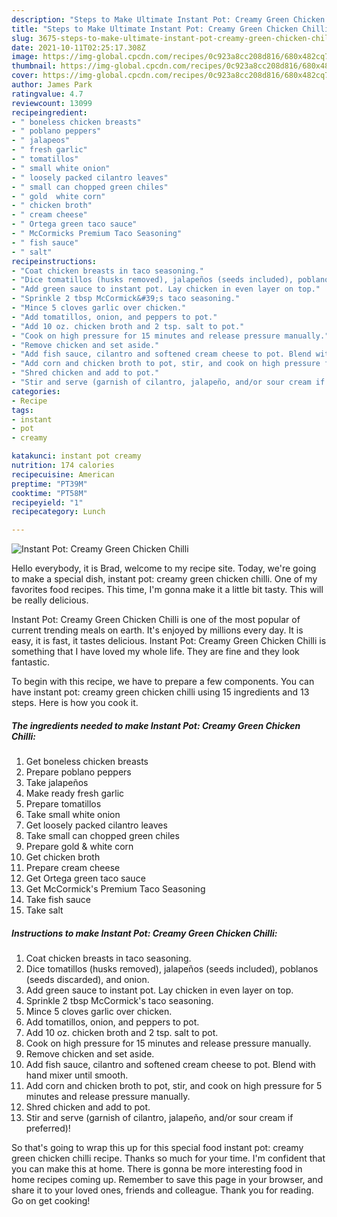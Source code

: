 ```yaml
---
description: "Steps to Make Ultimate Instant Pot: Creamy Green Chicken Chilli"
title: "Steps to Make Ultimate Instant Pot: Creamy Green Chicken Chilli"
slug: 3675-steps-to-make-ultimate-instant-pot-creamy-green-chicken-chilli
date: 2021-10-11T02:25:17.308Z
image: https://img-global.cpcdn.com/recipes/0c923a8cc208d816/680x482cq70/instant-pot-creamy-green-chicken-chilli-recipe-main-photo.jpg
thumbnail: https://img-global.cpcdn.com/recipes/0c923a8cc208d816/680x482cq70/instant-pot-creamy-green-chicken-chilli-recipe-main-photo.jpg
cover: https://img-global.cpcdn.com/recipes/0c923a8cc208d816/680x482cq70/instant-pot-creamy-green-chicken-chilli-recipe-main-photo.jpg
author: James Park
ratingvalue: 4.7
reviewcount: 13099
recipeingredient:
- " boneless chicken breasts"
- " poblano peppers"
- " jalapeos"
- " fresh garlic"
- " tomatillos"
- " small white onion"
- " loosely packed cilantro leaves"
- " small can chopped green chiles"
- " gold  white corn"
- " chicken broth"
- " cream cheese"
- " Ortega green taco sauce"
- " McCormicks Premium Taco Seasoning"
- " fish sauce"
- " salt"
recipeinstructions:
- "Coat chicken breasts in taco seasoning."
- "Dice tomatillos (husks removed), jalapeños (seeds included), poblanos (seeds discarded), and onion."
- "Add green sauce to instant pot. Lay chicken in even layer on top."
- "Sprinkle 2 tbsp McCormick&#39;s taco seasoning."
- "Mince 5 cloves garlic over chicken."
- "Add tomatillos, onion, and peppers to pot."
- "Add 10 oz. chicken broth and 2 tsp. salt to pot."
- "Cook on high pressure for 15 minutes and release pressure manually."
- "Remove chicken and set aside."
- "Add fish sauce, cilantro and softened cream cheese to pot. Blend with hand mixer until smooth."
- "Add corn and chicken broth to pot, stir, and cook on high pressure for 5 minutes and release pressure manually."
- "Shred chicken and add to pot."
- "Stir and serve (garnish of cilantro, jalapeño, and/or sour cream if preferred)!"
categories:
- Recipe
tags:
- instant
- pot
- creamy

katakunci: instant pot creamy 
nutrition: 174 calories
recipecuisine: American
preptime: "PT39M"
cooktime: "PT58M"
recipeyield: "1"
recipecategory: Lunch

---
```



![Instant Pot: Creamy Green Chicken Chilli](https://img-global.cpcdn.com/recipes/0c923a8cc208d816/680x482cq70/instant-pot-creamy-green-chicken-chilli-recipe-main-photo.jpg)

Hello everybody, it is Brad, welcome to my recipe site. Today, we're going to make a special dish, instant pot: creamy green chicken chilli. One of my favorites food recipes. This time, I'm gonna make it a little bit tasty. This will be really delicious.

Instant Pot: Creamy Green Chicken Chilli is one of the most popular of current trending meals on earth. It's enjoyed by millions every day. It is easy, it is fast, it tastes delicious. Instant Pot: Creamy Green Chicken Chilli is something that I have loved my whole life. They are fine and they look fantastic.




To begin with this recipe, we have to prepare a few components. You can have instant pot: creamy green chicken chilli using 15 ingredients and 13 steps. Here is how you cook it.

<!--inarticleads1-->

##### The ingredients needed to make Instant Pot: Creamy Green Chicken Chilli:

1. Get  boneless chicken breasts
1. Prepare  poblano peppers
1. Take  jalapeños
1. Make ready  fresh garlic
1. Prepare  tomatillos
1. Take  small white onion
1. Get  loosely packed cilantro leaves
1. Take  small can chopped green chiles
1. Prepare  gold &amp; white corn
1. Get  chicken broth
1. Prepare  cream cheese
1. Get  Ortega green taco sauce
1. Get  McCormick&#39;s Premium Taco Seasoning
1. Take  fish sauce
1. Take  salt




<!--inarticleads2-->

##### Instructions to make Instant Pot: Creamy Green Chicken Chilli:

1. Coat chicken breasts in taco seasoning.
1. Dice tomatillos (husks removed), jalapeños (seeds included), poblanos (seeds discarded), and onion.
1. Add green sauce to instant pot. Lay chicken in even layer on top.
1. Sprinkle 2 tbsp McCormick&#39;s taco seasoning.
1. Mince 5 cloves garlic over chicken.
1. Add tomatillos, onion, and peppers to pot.
1. Add 10 oz. chicken broth and 2 tsp. salt to pot.
1. Cook on high pressure for 15 minutes and release pressure manually.
1. Remove chicken and set aside.
1. Add fish sauce, cilantro and softened cream cheese to pot. Blend with hand mixer until smooth.
1. Add corn and chicken broth to pot, stir, and cook on high pressure for 5 minutes and release pressure manually.
1. Shred chicken and add to pot.
1. Stir and serve (garnish of cilantro, jalapeño, and/or sour cream if preferred)!




So that's going to wrap this up for this special food instant pot: creamy green chicken chilli recipe. Thanks so much for your time. I'm confident that you can make this at home. There is gonna be more interesting food in home recipes coming up. Remember to save this page in your browser, and share it to your loved ones, friends and colleague. Thank you for reading. Go on get cooking!
